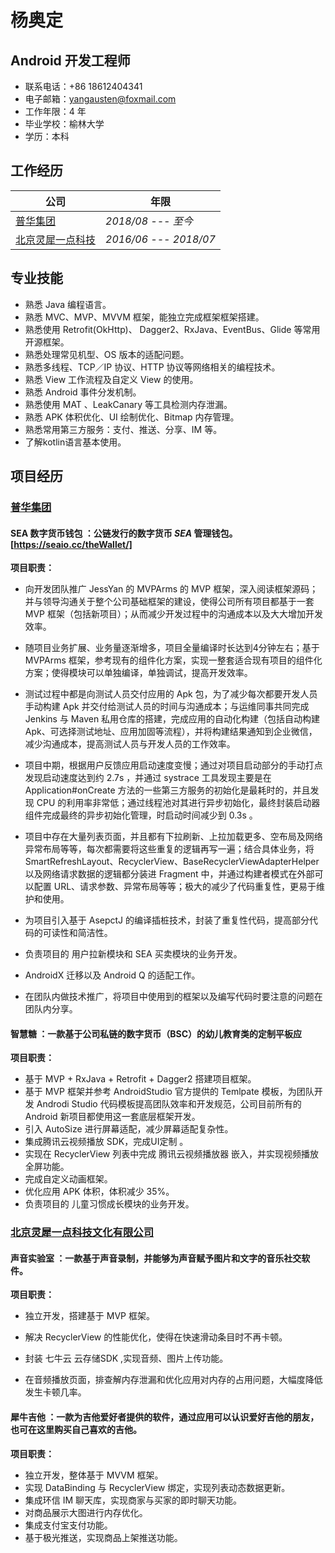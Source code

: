 # 杨奥定

## Android 开发工程师

* 联系电话：+86 18612404341
* 电子邮箱：yangausten@foxmail.com
* 工作年限：4 年
* 毕业学校：榆林大学
* 学历：本科



## 工作经历

| 公司                                                         | 年限                  |
| ------------------------------------------------------------ | --------------------- |
| [普华集团](https://www.peogoo.com/)                          | *2018/08 --- 至今*    |
| [北京灵犀一点科技](https://baike.baidu.com/item/%E5%8C%97%E4%BA%AC%E7%81%B5%E7%8A%80%E4%B8%80%E7%82%B9%E7%A7%91%E6%8A%80%E6%96%87%E5%8C%96%E6%9C%89%E9%99%90%E5%85%AC%E5%8F%B8/20551778?fr=aladdin) | *2016/06 --- 2018/07* |



## 专业技能

* 熟悉 Java 编程语言。
* 熟悉 MVC、MVP、MVVM 框架，能独立完成框架框架搭建。
* 熟悉使用 Retrofit(OkHttp)、 Dagger2、RxJava、EventBus、Glide 等常用开源框架。
* 熟悉处理常见机型、OS 版本的适配问题。
* 熟悉多线程、TCP／IP 协议、HTTP 协议等网络相关的编程技术。
* 熟悉 View 工作流程及自定义 View 的使用。
* 熟悉 Android 事件分发机制。
* 熟悉使用 MAT 、LeakCanary 等工具检测内存泄漏。
* 熟悉 APK 体积优化、UI 绘制优化、Bitmap 内存管理。
* 熟悉常用第三方服务：支付、推送、分享、IM 等。
* 了解kotlin语言基本使用。



## 项目经历

### [普华集团](https://www.peogoo.com/)

#### **SEA 数字货币钱包** ：公链发行的数字货币 ***SEA*** 管理钱包。[https://seaio.cc/theWallet/]

**项目职责：**

* 向开发团队推广 JessYan 的 MVPArms 的 MVP 框架，深入阅读框架源码；并与领导沟通关于整个公司基础框架的建设，使得公司所有项目都基于一套 MVP 框架（包括新项目）；从而减少开发过程中的沟通成本以及大大增加开发效率。

* 随项目业务扩展、业务量逐渐增多，项目全量编译时长达到4分钟左右；基于 MVPArms 框架，参考现有的组件化方案，实现一整套适合现有项目的组件化方案；使得模块可以单独编译，单独调试，提高开发效率。
* 测试过程中都是向测试人员交付应用的 Apk 包，为了减少每次都要开发人员手动构建 Apk 并交付给测试人员的时间与沟通成本；与运维同事共同完成 Jenkins 与 Maven 私用仓库的搭建，完成应用的自动化构建（包括自动构建 Apk、可选择测试地址、应用加固等流程），并将构建结果通知到企业微信，减少沟通成本，提高测试人员与开发人员的工作效率。
* 项目中期，根据用户反馈应用启动速度变慢；通过对项目启动部分的手动打点发现启动速度达到约 2.7s ，并通过 systrace 工具发现主要是在 Application#onCreate 方法的一些第三方服务的初始化是最耗时的，并且发现 CPU 的利用率非常低；通过线程池对其进行异步初始化，最终封装启动器组件完成最终的异步初始化管理，时启动时间减少到 0.3s 。
* 项目中存在大量列表页面，并且都有下拉刷新、上拉加载更多、空布局及网络异常布局等等，每次都需要将这些重复的逻辑再写一遍；结合具体业务，将 SmartRefreshLayout、RecyclerView、BaseRecyclerViewAdapterHelper 以及网络请求数据的逻辑都分装进 Fragment 中，并通过构建者模式在外部可以配置 URL、请求参数、异常布局等等；极大的减少了代码重复性，更易于维护和使用。
* 为项目引入基于 AsepctJ 的编译插桩技术，封装了重复性代码，提高部分代码的可读性和简洁性。
* 负责项目的 用户拉新模块和 SEA 买卖模块的业务开发。
* AndroidX 迁移以及 Android Q 的适配工作。
* 在团队内做技术推广，将项目中使用到的框架以及编写代码时要注意的问题在团队内分享。



#### **智慧糖** ：一款基于公司私链的数字货币（BSC）的幼儿教育类的定制平板应

**项目职责：**

* 基于 MVP + RxJava + Retrofit + Dagger2 搭建项目框架。
* 基于 MVP 框架并参考 AndroidStudio 官方提供的 Temlpate 模板，为团队开发 Androdi Studio 代码模板提高团队效率和开发规范，公司目前所有的 Android 新项目都使用这一套底层框架开发。 
* 引入 AutoSize 进行屏幕适配，减少屏幕适配复杂性。
* 集成腾讯云视频播放 SDK，完成UI定制 。
* 实现在 RecyclerView 列表中完成 腾讯云视频播放器 嵌入，并实现视频播放全屏功能。
* 完成自定义动画框架。
* 优化应用 APK 体积，体积减少 35%。
* 负责项目的 儿童习惯成长模块的业务开发。

### [北京灵犀一点科技文化有限公司](https://baike.baidu.com/item/%E5%8C%97%E4%BA%AC%E7%81%B5%E7%8A%80%E4%B8%80%E7%82%B9%E7%A7%91%E6%8A%80%E6%96%87%E5%8C%96%E6%9C%89%E9%99%90%E5%85%AC%E5%8F%B8/20551778?fr=aladdin)

#### **声音实验室** ：一款基于声音录制，并能够为声音赋予图片和文字的音乐社交软件。

**项目职责：**

* 独立开发，搭建基于 MVP 框架。

* 解决 RecyclerView 的性能优化，使得在快速滑动条目时不再卡顿。

* 封装 七牛云 云存储SDK ,实现音频、图片上传功能。

* 在音频播放页面，排查解内存泄漏和优化应用对内存的占用问题，大幅度降低发生卡顿几率。

  

#### **犀牛吉他** ：一款为吉他爱好者提供的软件，通过应用可以认识爱好吉他的朋友，也可在这里购买自己喜欢的吉他。

**项目职责：**

* 独立开发，整体基于 MVVM 框架。
* 实现 DataBinding 与 RecyclerView 绑定，实现列表动态数据更新。
* 集成环信 IM 聊天库，实现商家与买家的即时聊天功能。
* 对商品展示大图进行内存优化。
* 集成支付宝支付功能。
* 基于极光推送，实现商品上架推送功能。









